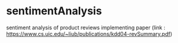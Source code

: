 # sentimentAnalysis
sentiment analysis of product reviews
implementing paper (link : https://www.cs.uic.edu/~liub/publications/kdd04-revSummary.pdf)
